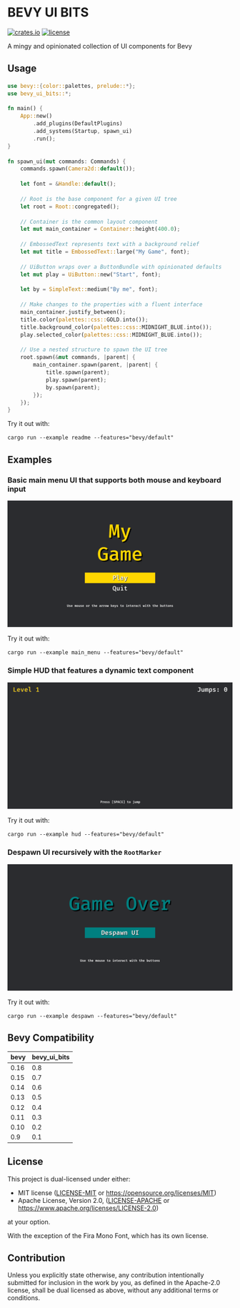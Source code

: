 # BEVY UI BITS

[![crates.io](https://img.shields.io/crates/v/bevy_ui_bits)](https://crates.io/crates/bevy_ui_bits)
[![license](https://img.shields.io/crates/l/bevy_ui_bits)](https://crates.io/crates/bevy_ui_bits)

A mingy and opinionated collection of UI components for Bevy

## Usage

```rust
use bevy::{color::palettes, prelude::*};
use bevy_ui_bits::*;

fn main() {
    App::new()
        .add_plugins(DefaultPlugins)
        .add_systems(Startup, spawn_ui)
        .run();
}

fn spawn_ui(mut commands: Commands) {
    commands.spawn(Camera2d::default());

    let font = &Handle::default();

    // Root is the base component for a given UI tree
    let root = Root::congregated();

    // Container is the common layout component
    let mut main_container = Container::height(400.0);

    // EmbossedText represents text with a background relief
    let mut title = EmbossedText::large("My Game", font);

    // UiButton wraps over a ButtonBundle with opinionated defaults
    let mut play = UiButton::new("Start", font);

    let by = SimpleText::medium("By me", font);

    // Make changes to the properties with a fluent interface
    main_container.justify_between();
    title.color(palettes::css::GOLD.into());
    title.background_color(palettes::css::MIDNIGHT_BLUE.into());
    play.selected_color(palettes::css::MIDNIGHT_BLUE.into());

    // Use a nested structure to spawn the UI tree
    root.spawn(&mut commands, |parent| {
        main_container.spawn(parent, |parent| {
            title.spawn(parent);
            play.spawn(parent);
            by.spawn(parent);
        });
    });
}

```

Try it out with:

```
cargo run --example readme --features="bevy/default"
```

## Examples

### Basic main menu UI that supports both mouse and keyboard input

![main_menu](assets/main_menu.png)

Try it out with:

```
cargo run --example main_menu --features="bevy/default"
```

### Simple HUD that features a dynamic text component

![hud](assets/hud.png)

Try it out with:

```
cargo run --example hud --features="bevy/default"
```

### Despawn UI recursively with the `RootMarker`

![despawn](assets/despawn.png)

Try it out with:

```
cargo run --example despawn --features="bevy/default"
```

## Bevy Compatibility

| bevy | bevy_ui_bits |
| ---- | ------------ |
| 0.16 | 0.8          |
| 0.15 | 0.7          |
| 0.14 | 0.6          |
| 0.13 | 0.5          |
| 0.12 | 0.4          |
| 0.11 | 0.3          |
| 0.10 | 0.2          |
| 0.9  | 0.1          |

## License

This project is dual-licensed under either:

- MIT license ([LICENSE-MIT](LICENSE-MIT) or https://opensource.org/licenses/MIT)
- Apache License, Version 2.0, ([LICENSE-APACHE](LICENSE-APACHE) or https://www.apache.org/licenses/LICENSE-2.0)

at your option.

With the exception of the Fira Mono Font, which has its own license.

## Contribution

Unless you explicitly state otherwise, any contribution intentionally submitted
for inclusion in the work by you, as defined in the Apache-2.0 license, shall be
dual licensed as above, without any additional terms or conditions.
